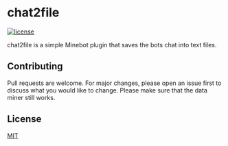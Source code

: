 # chat2file

[![license](https://img.shields.io/badge/license-MIT-blue.svg)](https://github.com/Justfr33z/chat2file/blob/main/LICENSE.md)

chat2file is a simple Minebot plugin that saves the bots chat into text files.

## Contributing
Pull requests are welcome. For major changes, please open an issue first to discuss what you would like to change.
Please make sure that the data miner still works.

## License
[MIT](https://choosealicense.com/licenses/mit/)
